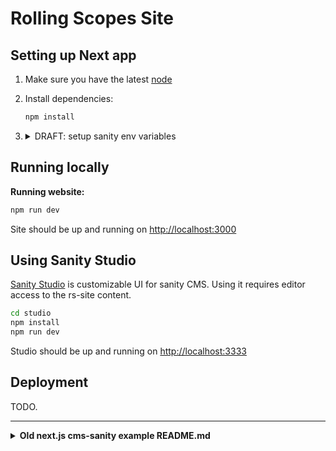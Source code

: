 # Rolling Scopes Site

## Setting up Next app

1. Make sure you have the latest [node](https://nodejs.org/en)

1. Install dependencies:

   ```bash
   npm install
   ```

1. <details>
   <summary>DRAFT: setup sanity env variables</summary>

   > Copy [`.env.local.example`](./.env.local.example) to `.env.local`:
   >
   > ```bash
   > cp .env.local.example .env.local
   > ```
   >
   > Then set these variables in `.env.local`:
   >
   > - `NEXT_PUBLIC_SANITY_PROJECT_ID` should be the "Project ID" from Sanity project dashboard .
   > - `NEXT_PUBLIC_SANITY_DATASET` should be the desired dataset from Sanity project (**`develop`**).
   > - `SANITY_API_READ_TOKEN` create an API token with `read-only` permissions on https://manage.sanity.io/:
   >   - Go to **API** and the **Tokens** section at the bottom, launch its **Add API token** button.
   >   - Name it `SANITY_API_READ_TOKEN`, set **Permissions** to `Viewer`.
   >   - Hit **Save** and you can copy/paste the token.

   </details>

## Running locally

**Running website:**

```bash
npm run dev
```

Site should be up and running on [http://localhost:3000](http://localhost:3000)

## Using Sanity Studio

[Sanity Studio](https://github.com/sanity-io/sanity) is customizable UI for sanity CMS.
Using it requires editor access to the rs-site content.

```bash
cd studio
npm install
npm run dev
```

Studio should be up and running on [http://localhost:3333](http://localhost:3333)

## Deployment

TODO.

---

<details>
<summary><strong>Old next.js cms-sanity example README.md</strong></summary>

https://github.com/vercel/next.js/blob/v13.2.0/examples/cms-sanity/README.md

## Step 1. Set up the environment

[Clone the repository](https://docs.github.com/en/repositories/creating-and-managing-repositories/cloning-a-repository) that Vercel created for you and from the root directory of your local checkout.
Then link your clone to Vercel:

```bash
npx vercel link
```

Download the environment variables needed to connect Next.js and Studio to your Sanity project:

```bash
npx vercel env pull
```

<details>
<summary>You can also set up manually</summary>

- [Bootstrap the example](#bootstrap-the-example)
- [Connect to a Sanity project](#connect-to-a-sanity-project)
- [Set up environment variables](#set-up-environment-variables)

If using the [integration] isn't an option. Or maybe you want to work locally first and deploy to Vercel later. Whatever the reason this guide shows you how to setup manually.

### Bootstrap the example

Execute [`create-next-app`](https://github.com/vercel/next.js/tree/canary/packages/create-next-app) with [npm](https://docs.npmjs.com/cli/init), [Yarn](https://yarnpkg.com/lang/en/docs/cli/create/), or [pnpm](https://pnpm.io):

```bash
npx create-next-app --example cms-sanity cms-sanity-app
```

```bash
yarn create next-app --example cms-sanity cms-sanity-app
```

```bash
pnpm create next-app --example cms-sanity cms-sanity-app
```

### Connect to a Sanity project

Run this to select from your existing Sanity projects, or create a new one:

```bash
(cd studio && npx @sanity/cli init)
```

The CLI will update [`sanity.json`] with the project ID and dataset name.

### Set up environment variables

Copy the [`.env.local.example`] file in this directory to `.env.local` (which will be ignored by Git):

```bash
cp .env.local .env.local
```

Then set these variables in `.env.local`:

- `NEXT_PUBLIC_SANITY_PROJECT_ID` should be the `projectId` value from [`sanity.json`].
- `NEXT_PUBLIC_SANITY_DATASET` should be the `dataset` value from [`sanity.json`].
- `SANITY_API_READ_TOKEN` create an API token with `read-only` permissions:
  - Run this to open your project settings or go to https://manage.sanity.io/ and open your project:
    ```bash
    (cd studio && npx @sanity/cli manage)
    ```
  - Go to **API** and the **Tokens** section at the bottom, launch its **Add API token** button.
  - Name it `SANITY_API_READ_TOKEN`, set **Permissions** to `Viewer`.
  - Hit **Save** and you can copy/paste the token.

Your `.env.local` file should look like this:

```bash
NEXT_PUBLIC_SANITY_PROJECT_ID=...
NEXT_PUBLIC_SANITY_DATASET=...
SANITY_API_READ_TOKEN=...
```

</details>

## Step 2. Configure CORS for localhost

Needed for live previewing unpublished/draft content.

```bash
npm --prefix studio run cors:add -- http://localhost:3000 --credentials
```

## Step 3. Run Next.js locally in development mode

```bash
npm install && npm run dev
```

```bash
yarn install && yarn dev
```

Your blog should be up and running on [http://localhost:3000](http://localhost:3000)! If it doesn't work, post on [GitHub discussions](https://github.com/vercel/next.js/discussions).

## Step 4. Populate content

In another terminal start up the studio:

```bash
npm run studio:dev
```

Your studio should be up and running on [http://localhost:3333](http://localhost:3333)!

Create content in Sanity Studio and live preview it in Next.js, side-by-side, by opening these URLs:

- [`http://localhost:3333`](http://localhost:3333)
- [`http://localhost:3000/api/preview`](http://localhost:3000/api/preview)

<details>
<summary>View screenshot ✨</summary>

![screenshot](https://user-images.githubusercontent.com/81981/182991870-7a0f6e54-b35e-4728-922b-409fcf1d6cc3.png)

</details>

We're all set to do some content creation!

- Click on the **"Create new document"** button top left and select **Post**
- Type some dummy data for the **Title**
- **Generate** a **Slug**
  <details>
  <summary>View screenshot ✨</summary>

  ![screenshot](https://user-images.githubusercontent.com/81981/182993687-b6313086-f60a-4b36-b038-4c1c63b53c54.png)

  </details>

- Set the **Date**
- Select a **Cover Image** from [Unsplash].
  <details>
  <summary>View screenshot ✨</summary>

  ![screenshot](https://user-images.githubusercontent.com/81981/182994571-f204c41c-e1e3-44f4-82b3-99fefbd25bec.png)

  </details>

- Let's create an **Author** inline, click **Create new**.
- Give the **Author** a **Name**.
- After selecting a **Picture** of a **face** from [Unsplash], set a hotspot to ensure pixel-perfect cropping.
  <details>
  <summary>View screenshot ✨</summary>

  ![screenshot](https://user-images.githubusercontent.com/81981/182995772-33d63e45-4920-48c5-aa47-ccb7ce10170c.png)

  </details>

- Create a couple more **Posts** and watch how the layout adapt to more content.

**Important:** For each post record, you need to click **Publish** after saving for it to be visible outside Preview Mode.

To exit Preview Mode, you can click on _"Click here to exit preview mode"_ at the top.

## Step 5. Deploy to production & use Preview Mode from anywhere

### If you didn't [Deploy with Vercel earlier](#step-1-set-up-the-environment) do so now

To deploy your local project to Vercel, push it to [GitHub](https://docs.github.com/en/get-started/importing-your-projects-to-github/importing-source-code-to-github/adding-locally-hosted-code-to-github)/GitLab/Bitbucket and [import to Vercel](https://vercel.com/new?utm_source=github&utm_medium=readme&utm_campaign=next-example).

**Important**: When you import your project on Vercel, make sure to click on **Environment Variables** and set them to match your `.env.local` file.

After it's deployed link your local code to the Vercel project:

```bash
npx vercel link
```

### Configure CORS for production

Add your `production url` to the list over CORS origins.

<details>
<summary>Don't remember the production url? 🤔</summary>

No worries, it's easy to find out. Go to your [Vercel Dashboard](https://vercel.com/) and click on your project:

![screenshot](https://user-images.githubusercontent.com/81981/183002637-6aa6b1d8-e0ee-4a9b-bcc0-d49799fcc984.png)

In the screenshot above the `production url` is `https://cms-sanity.vercel.app`.

</details>

```bash
npm --prefix studio run cors:add -- [your production url] --credentials
```

### Add the preview secret environment variable

It's required to set a secret that makes Preview Mode activation links unique. Otherwise anyone could see your unpublished content by just opening `[your production url]/api/preview`.
Run this and it'll prompt you for a value:

```bash
npx vercel env add SANITY_STUDIO_PREVIEW_SECRET
```

The secret can be any combination of random words and letters as long as it's URL safe.
You can generate one in your DevTools console using `copy(Math.random().toString(36).substr(2, 10))` if you don't feel like inventing one.

You should see something like this in your terminal afterwards:

```bash
$ npx vercel env add SANITY_STUDIO_PREVIEW_SECRET
Vercel CLI 27.3.7
? What’s the value of SANITY_STUDIO_PREVIEW_SECRET? 2whpu1jefs
? Add SANITY_STUDIO_PREVIEW_SECRET to which Environments (select multiple)? Production, Preview, Development
✅  Added Environment Variable SANITY_STUDIO_PREVIEW_SECRET to Project cms-sanity [1s]
```

Redeploy production to apply the secret to the preview api:

```bash
npx vercel --prod
```

After it deploys it should now start preview mode if you launch `[your production url]/api/preview?secret=[your preview secret]`. You can send that preview url to people you want to show the content you're working on before you publish it.

### How to test locally that the secret is setup correctly

In order to test that the secret will prevent unauthorized people from activating preview mode, start by updating the local `.env` with the secret you just made:

```bash
npx vercel env pull
```

Restart your Next.js and Studio processes so the secret is applied:

```bash
npm run dev
```

```bash
npm run studio:dev
```

And now you'll get an error if `[secret]` is incorrect when you try to open `https://localhost:3000/api/preview?secret=[secret]`.

### How to start Preview Mode for Next.js in production from a local Studio

Run this to make the Studio open previews at `[your production url]/api/preview` instead of `http://localhost:3000/api/preview`

```bash
SANITY_STUDIO_PREVIEW_URL=[your production url] npm run studio:dev
```

### If you regret sending a preview link to someone

Revoke their access by creating a new secret:

```bash
npx vercel env rm SANITY_STUDIO_PREVIEW_SECRET
npx vercel env add SANITY_STUDIO_PREVIEW_SECRET
npx vercel --prod
```

## Step 6. Deploy your Studio and publish from anywhere

Live previewing content is fun, but collaborating on content in real-time is next-level:

```bash
SANITY_STUDIO_PREVIEW_URL=[your production url] npm run studio:deploy
```

If it's successful you should see something like this in your terminal:

```bash
SANITY_STUDIO_PREVIEW_URL="https://cms-sanity.vercel.app" npm run studio:deploy
? Studio hostname (<value>.sanity.studio): cms-sanity

Including the following environment variables as part of the JavaScript bundle:
- SANITY_STUDIO_PREVIEW_URL
- SANITY_STUDIO_PREVIEW_SECRET
- SANITY_STUDIO_API_PROJECT_ID
- SANITY_STUDIO_API_DATASET

✔ Deploying to Sanity.Studio

Success! Studio deployed to https://cms-sanity.sanity.studio/
```

This snippet is stripped from verbose information, you'll see a lot of extra stuff in your terminal.

## Step 7. Setup Revalidation Webhook

Using GROQ Webhooks Next.js can rebuild pages that have changed content. It rebuilds so fast it can almost compete with Preview Mode.

Create a secret and give it a value the same way you did for `SANITY_STUDIO_PREVIEW_SECRET` in [Step 4](#add-the-preview-secret-environment-variable). It's used to verify that webhook payloads came from Sanity infra, and set it as the value for `SANITY_REVALIDATE_SECRET`:

```bash
npx vercel env add SANITY_REVALIDATE_SECRET
```

You should see something like this in your terminal afterwards:

```bash
$ npx vercel env add SANITY_REVALIDATE_SECRET
Vercel CLI 27.3.7
? What’s the value of SANITY_REVALIDATE_SECRET? jwh3nr85ft
? Add SANITY_REVALIDATE_SECRET to which Environments (select multiple)? Production, Preview, Development
✅  Added Environment Variable SANITY_REVALIDATE_SECRET to Project cms-sanity [1s]
```

Apply the secret to production:

```bash
npx vercel --prod
```

Wormhole into the [manager](https://manage.sanity.io/) by running:

```bash
(cd studio && npx @sanity/cli hook create)
```

- **Name** it "On-demand Revalidation".
- Set the **URL** to`[your production url]/api/revalidate`, for example: `https://cms-sanity.vercel.app/api/revalidate`
- Set the **Trigger on** field to <label><input type=checkbox checked> Create</label> <label><input type=checkbox checked> Update</label> <label><input type=checkbox checked> Delete</label>
- Set the **Filter** to `_type == "post" || _type == "author"`
- Set the **Secret** to the same value you gave `SANITY_REVALIDATE_SECRET` earlier.
- Hit **Save**!

### Testing the Webhook

- Open the Deployment function log. (**Vercel Dashboard > Deployment > Functions** and filter by `api/revalidate`)
- Edit a Post in your Sanity Studio and publish.
- The log should start showing calls.
- And the published changes show up on the site after you reload.

## Contributing

See [CONTRIBUTING](https://github.com/rolling-scopes/rsschool-app/blob/master/CONTRIBUTING.md) guide

## License

[Mozilla Public License 2.0](https://github.com/rolling-scopes/rsschool-app/blob/master/LICENSE)

</details>
